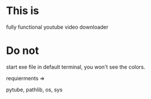 # This is
fully functional youtube video downloader

# Do not
start exe file in default terminal, you won't see the colors.


requierments =>

pytube, pathlib, os, sys
